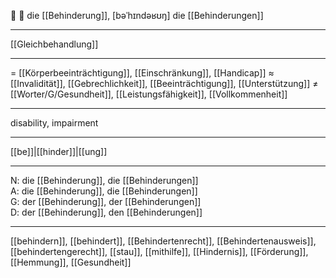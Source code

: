 🔴 🦽 die [[Behinderung]], [bəˈhɪndəʁʊŋ]
die [[Behinderungen]]

---
[[Gleichbehandlung]]

---
= [[Körperbeeinträchtigung]], [[Einschränkung]], [[Handicap]]
≈ [[Invalidität]], [[Gebrechlichkeit]], [[Beeinträchtigung]], [[Unterstützung]]
≠ [[Worter/G/Gesundheit]], [[Leistungsfähigkeit]], [[Vollkommenheit]]

---
disability, impairment

---
[[be]]|[[hinder]]|[[ung]]

---
N: die [[Behinderung]], die [[Behinderungen]]  
A: die [[Behinderung]], die [[Behinderungen]]  
G: der [[Behinderung]], der [[Behinderungen]]  
D: der [[Behinderung]], den [[Behinderungen]]  

---
[[behindern]], [[behindert]], [[Behindertenrecht]], [[Behindertenausweis]], [[behindertengerecht]], [[stau]], [[mithilfe]], [[Hindernis]], [[Förderung]], [[Hemmung]], [[Gesundheit]]